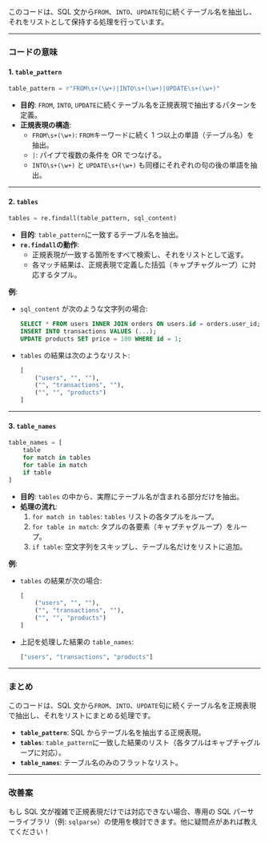 このコードは、SQL 文から`FROM`、`INTO`、`UPDATE`句に続くテーブル名を抽出し、それをリストとして保持する処理を行っています。

---

### **コードの意味**

#### **1. `table_pattern`**

```python
table_pattern = r"FROM\s+(\w+)|INTO\s+(\w+)|UPDATE\s+(\w+)"
```

- **目的**: `FROM`, `INTO`, `UPDATE`に続くテーブル名を正規表現で抽出するパターンを定義。
- **正規表現の構造**:
  - `FROM\s+(\w+)`: `FROM`キーワードに続く 1 つ以上の単語（テーブル名）を抽出。
  - `|`: パイプで複数の条件を OR でつなげる。
  - `INTO\s+(\w+)` と `UPDATE\s+(\w+)` も同様にそれぞれの句の後の単語を抽出。

---

#### **2. `tables`**

```python
tables = re.findall(table_pattern, sql_content)
```

- **目的**: `table_pattern`に一致するテーブル名を抽出。
- **`re.findall`の動作**:
  - 正規表現が一致する箇所をすべて検索し、それをリストとして返す。
  - 各マッチ結果は、正規表現で定義した括弧（キャプチャグループ）に対応するタプル。

**例**:

- `sql_content` が次のような文字列の場合:
  ```sql
  SELECT * FROM users INNER JOIN orders ON users.id = orders.user_id;
  INSERT INTO transactions VALUES (...);
  UPDATE products SET price = 100 WHERE id = 1;
  ```
- `tables` の結果は次のようなリスト:
  ```python
  [
      ("users", "", ""),
      ("", "transactions", ""),
      ("", "", "products")
  ]
  ```

---

#### **3. `table_names`**

```python
table_names = [
    table
    for match in tables
    for table in match
    if table
]
```

- **目的**: `tables` の中から、実際にテーブル名が含まれる部分だけを抽出。
- **処理の流れ**:
  1. `for match in tables`: `tables` リストの各タプルをループ。
  2. `for table in match`: タプルの各要素（キャプチャグループ）をループ。
  3. `if table`: 空文字列をスキップし、テーブル名だけをリストに追加。

**例**:

- `tables` の結果が次の場合:
  ```python
  [
      ("users", "", ""),
      ("", "transactions", ""),
      ("", "", "products")
  ]
  ```
- 上記を処理した結果の `table_names`:
  ```python
  ["users", "transactions", "products"]
  ```

---

### **まとめ**

このコードは、SQL 文から`FROM`、`INTO`、`UPDATE`句に続くテーブル名を正規表現で抽出し、それをリストにまとめる処理です。

- **`table_pattern`**: SQL からテーブル名を抽出する正規表現。
- **`tables`**: `table_pattern`に一致した結果のリスト（各タプルはキャプチャグループに対応）。
- **`table_names`**: テーブル名のみのフラットなリスト。

---

### **改善案**

もし SQL 文が複雑で正規表現だけでは対応できない場合、専用の SQL パーサーライブラリ（例: `sqlparse`）の使用を検討できます。他に疑問点があれば教えてください！
